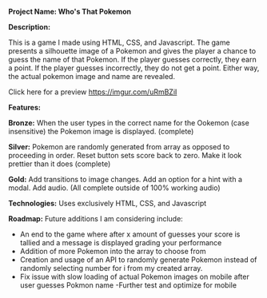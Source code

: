 **Project Name: 
Who's That Pokemon**

**Description:**

This is a game I made using HTML, CSS, and Javascript. The game presents a silhouette image of a Pokemon and gives the player a chance to guess the name of that Pokemon. If the player guesses correctly, they earn a point. If the player guesses incorrectly, they do not get a point. Either way, the actual pokemon image and name are revealed.

Click here for a preview https://imgur.com/uRmBZiI 

**Features:** 

**Bronze:** When the user types in the correct name for the Ookemon (case insensitive) the Pokemon image is displayed. (complete) 

**Silver:** Pokemon are randomly generated from array as opposed to proceeding in order. Reset button sets score back to zero. Make it look prettier than it does (complete)

**Gold:** Add transitions to image changes. Add an option for a hint with a modal. Add audio. (All complete outside of 100% working audio)

**Technologies:** Uses exclusively HTML, CSS, and Javascript

**Roadmap:**
Future additions I am considering include: 
  - An end to the game where after x amount of guesses your score is tallied and a message is displayed grading your performance
  - Addition of more Pokemon into the array to choose from
  - Creation and usage of an API to randomly generate Pokemon instead of randomly selecting number for i from my created array.
  - Fix issue with slow loading of actual Pokemon images on mobile after user guesses Pokmon name 
  -Further test and optimize for mobile
